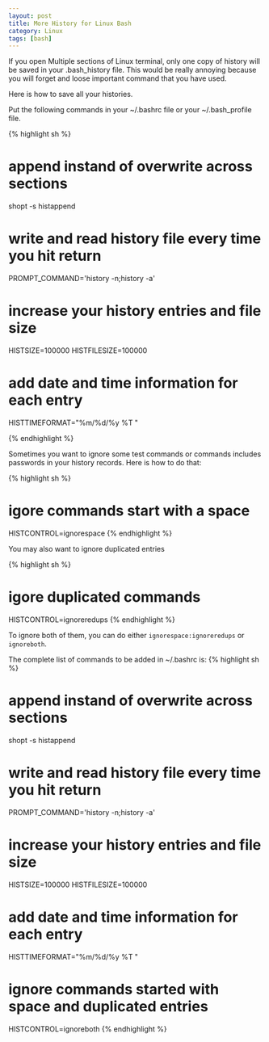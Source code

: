 ```yaml
---
layout: post
title: More History for Linux Bash
category: Linux
tags: [bash]
---
```


If you open Multiple sections of Linux terminal, only one copy of history will
be saved in your .bash_history file. This would be really annoying because you
will forget and loose important command that you have used.

Here is how to save all your histories.

Put the following commands in your ~/.bashrc file or your ~/.bash_profile file.


<!--break-->
{% highlight sh %}
# append instand of overwrite across sections
shopt -s histappend

# write and read history file every time you hit return
PROMPT_COMMAND='history -n;history -a'

# increase your history entries and file size
HISTSIZE=100000
HISTFILESIZE=100000

# add date and time information for each entry
HISTTIMEFORMAT="%m/%d/%y %T "

{% endhighlight %}

Sometimes you want to ignore some test commands or commands includes passwords
in your history records. Here is how to do that:

{% highlight sh %}
# igore commands start with a space
HISTCONTROL=ignorespace
{% endhighlight %}

You may also want to ignore duplicated entries

{% highlight sh %}
# igore duplicated commands
HISTCONTROL=ignoreredups
{% endhighlight %}


To ignore both of them, you can do either `ignorespace:ignoreredups` or
`ignoreboth`.

The complete list of commands to be added in ~/.bashrc is:
{% highlight sh %}
# append instand of overwrite across sections
shopt -s histappend

# write and read history file every time you hit return
PROMPT_COMMAND='history -n;history -a'

# increase your history entries and file size
HISTSIZE=100000
HISTFILESIZE=100000

# add date and time information for each entry
HISTTIMEFORMAT="%m/%d/%y %T "

# ignore commands started with space and duplicated entries
HISTCONTROL=ignoreboth
{% endhighlight %}
